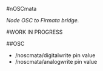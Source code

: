 #nOSCmata

*Node OSC to Firmata bridge.*

#WORK IN PROGRESS

##OSC
- /noscmata/digitalwrite pin value
- /noscmata/analogwrite pin value